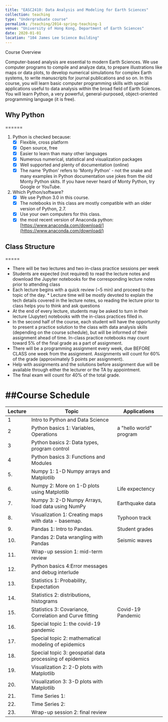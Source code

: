 ```yaml
---
title: "EASC2410: Data Analysis and Modeling for Earth Sciences"
collection: teaching
type: "Undergraduate course"
permalink: /teaching/2014-spring-teaching-1
venue: "University of Hong Kong, Department of Earth Sciences"
date: 2020-01-01
location: "104 James Lee Science Building"
---
```


Course Overview

Computer-based analysis are essential to modern Earth Sciences. We use computer programs to compile and analyze data, to prepare illustrations like maps or data plots, to develop numerical simulations for complex Earth systems, to write manuscripts for journal publications and so on. In this course, you will learn basic computer programming skills with special applications useful to data analysis within the broad field of Earth Sciences. You will learn Python, a very powerful, general-purposed, object-oriented programming language (it is free).

## Why Python
======
1. Python is checked because:
	* [x] Flexible, cross platform
	* [x] Open source, free
	* [x] Easier to learn than many other languages
	* [x] Numerous numerical, statistical and visualization packages
	* [x] Well supported and plenty of documentation (online)
	* [x] The name ‘Python' refers to 'Monty Python' - not the snake and many examples in Python documentation use jokes from the old Monty Python skits. If you have never heard of Monty Python, try Google or YouTube.

2. Which Python/software?
   * [x] We use Python 3.0 in this course. 
   * [x] The notebooks in this class are mostly compatible with an older version of Python, 2.7.
   * [x] Use your own computers for this class.
   * [x] the most recent version of Anaconda python: [https://www.anaconda.com/download/](https://www.anaconda.com/download/)

## Class Structure
=====
* There will be two lectures and two in-class practice sessions per week
* Students are expected (not required) to read the lecture notes and download the Jupyter
notebooks for the corresponding lecture notes prior to attending class
* Each lecture begins with a quick review (~5 min) and proceed to the topic of the day. * Lecture time will be mostly devoted to explain the tech details covered in the lecture notes, so reading the lecture prior to class helps you to think and ask questions
* At the end of every lecture, students may be asked to turn in their lecture (Jupyter) notebooks with the in-class practices filled in.
* In the second half of the course, each student will have the opportunity to present a practice solution to the class with data analysis skills (depending on the course schedule), but will be informed of their assignment ahead of time. In-class
practice notebooks may count toward 5% of the final grade as a part of assignment.
* There will be a programming assignment every week, due BEFORE CLASS one week from
the assignment. Assignments will count for 60% of the grade (approximately 5 points per
assignment).
* Help with assignments and the solutions before assignment due will be available through
either the lecturer or the TA by appointment.
* The final exam will count for 40% of the total grade.

##Course Schedule
======

Lecture   | Topic                                   | Applications
------ | ----------------------------------------| -------------             
1      | Intro to Python and Data Science        |
2      | Python basics 1: Variables, Operations  | a "hello world" program
3      | Python basics 2: Data types, program control |
4      | Python basics 3: Functions and Modules  |
5.     | Numpy 1: 1-D Numpy arrays and Matplotlib |
6.     | Numpy 2: More on 1-D plots using Matplotlib      | Life expectency
7.     | Numpy 3: 2-D Numpy Arrays, load data using NumPy | Earthquake data
8.     | Visualization 1: Creating maps with data - basemap.      | Typhoon track
9.     | Pandas 1: Intro to Pandas. | Student grades
10.    | Pandas 2: Data wrangling with Pandas | Seismic waves
11.    | Wrap-up session 1: mid-term review|
12.    | Python basics 4:Error messages and debug interlude |
13.    | Statistics 1: Probability, Expectation | 
14.    | Statistics 2: distributions, histograms | 
15.    | Statistics 3: Covariance, Correlation and Curve fitting | Covid-19 Pandemic
16.    | Special topic 1: the covid-19 pandemic |
17.    | Special topic 2: mathematical modeling of epidemics |
18.    | Special topic 3: geospatial data processing of epidemics |
19.    | Visualization 2: 2-D plots with Matplotlib |
20.    | Visualization 3: 3-D plots with Matplotlib |
21.    | Time Series 1: |
22.    | Time Series 2: |
23.    | Wrap-up session 2: final review|